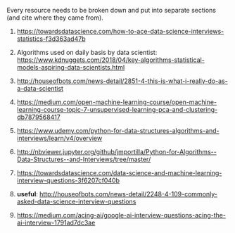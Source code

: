 Every resource needs to be broken down and put into separate sections (and cite where they came from).

1. https://towardsdatascience.com/how-to-ace-data-science-interviews-statistics-f3d363ad47b

2. Algorithms used on daily basis by data scientist: https://www.kdnuggets.com/2018/04/key-algorithms-statistical-models-aspiring-data-scientists.html

3. http://houseofbots.com/news-detail/2851-4-this-is-what-i-really-do-as-a-data-scientist

4. https://medium.com/open-machine-learning-course/open-machine-learning-course-topic-7-unsupervised-learning-pca-and-clustering-db7879568417

5. https://www.udemy.com/python-for-data-structures-algorithms-and-interviews/learn/v4/overview

6. http://nbviewer.jupyter.org/github/jmportilla/Python-for-Algorithms--Data-Structures--and-Interviews/tree/master/

7. https://towardsdatascience.com/data-science-and-machine-learning-interview-questions-3f6207cf040b

8. **useful**: http://houseofbots.com/news-detail/2248-4-109-commonly-asked-data-science-interview-questions

9. https://medium.com/acing-ai/google-ai-interview-questions-acing-the-ai-interview-1791ad7dc3ae
